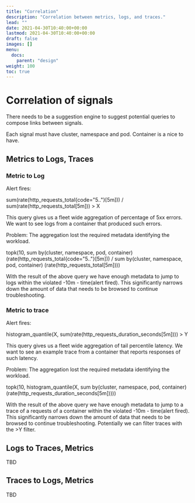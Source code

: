 ```yaml
---
title: "Correlation"
description: "Correlation between metrics, logs, and traces."
lead: ""
date: 2021-04-30T10:40:00+00:00
lastmod: 2021-04-30T10:40:00+00:00
draft: false
images: []
menu:
  docs:
    parent: "design"
weight: 100
toc: true
---
```


# Correlation of signals

There needs to be a suggestion engine to suggest potential queries to compose links between signals.

Each signal must have cluster, namespace and pod. Container is a nice to have.

## Metrics to Logs, Traces

### Metric to Log

Alert fires:

sum(rate(http_requests_total{code="5.."}[5m])) / sum(rate(http_requests_total[5m])) > X

This query gives us a fleet wide aggregation of percentage of 5xx errors. We want to see logs from a container that produced such errors.

Problem: The aggregation lost the required metadata identifying the workload.

topk(10, sum by(cluster, namespace, pod, container) (rate(http_requests_total{code="5.."}[5m])) / sum by(cluster, namespace, pod, container) (rate(http_requests_total[5m])))

With the result of the above query we have enough metadata to jump to logs within the violated -10m - time(alert fired). This significantly narrows down the amount of data that needs to be browsed to continue troubleshooting.

### Metric to trace

Alert fires:

histogram_quantile(X, sum(rate(http_requests_duration_seconds[5m]))) > Y

This query gives us a fleet wide aggregation of tail percentile latency. We want to see an example trace from a container that reports responses of such latency.

Problem: The aggregation lost the required metadata identifying the workload.

topk(10, histogram_quantile(X, sum by(cluster, namespace, pod, container) (rate(http_requests_duration_seconds[5m]))))

With the result of the above query we have enough metadata to jump to a trace of a requests of a container within the violated -10m - time(alert fired). This significantly narrows down the amount of data that needs to be browsed to continue troubleshooting. Potentially we can filter traces with the >Y filter.

## Logs to Traces, Metrics

TBD

## Traces to Logs, Metrics

TBD
